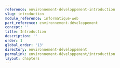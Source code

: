 ```yaml
---
reference: environnement-développement-introduction
slug: introduction
module_reference: informatique-web
part_reference: environnement-développement
concept: ''
title: Introduction
description: ''
order: 1
global_order: '13'
directory: environnement-développement
permalink: environnement-développement/introduction
layout: chapters
---
```

